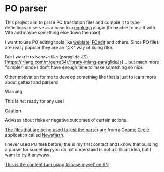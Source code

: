# PO parser

This project aim to parse PO translation files and compile it to type definitions to serve as a base to a [unplugin](https://unplugin.unjs.io/) plugin (to be able to use it with Vite and maybe something else down the road).

I want to use PO editing tools like [weblate](https://weblate.org/pt-br/), [POedit](https://poedit.net/) and others. Since PO files are really popular they are an "OK" way of doing i18n.

But I want it to behave like (paraglide JS)[https://inlang.com/m/gerre34r/library-inlang-paraglideJs]... but much more "simpler" since I don't have enough time to make something so nice.

Other motivation for me to develop something like that is just to learn more about gettext and parsers!


> [!WARNING]
> This is not ready for any use! 

> [!CAUTION]
> Advises about risks or negative outcomes of certain actions.

[The files that are being used to test the parser](https://gitlab.com/news-flash/news_flash_gtk/-/blob/master/po) are from a [Gnome Circle](https://circle.gnome.org/) application called [Newsflash](https://apps.gnome.org/en/NewsFlash/). 

I never used PO files before, this is my first contact and I know that building a parser for something you do not understand is not a brilliant idea, but I want to try it anyways

[This is the content I am using to base myself on RN](http://pology.nedohodnik.net/doc/user/en_US/ch-poformat.html)
